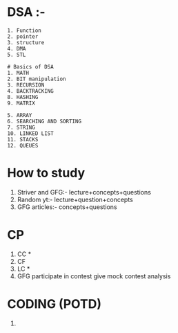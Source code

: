 # DSA :-
    1. Function 
    2. pointer 
    3. structure 
    4. DMA 
    5. STL

    # Basics of DSA
    1. MATH 
    2. BIT manipulation 
    3. RECURSION 
    4. BACKTRACKING 
    8. HASHING 
    9. MATRIX

    5. ARRAY 
    6. SEARCHING AND SORTING 
    7. STRING 
    10. LINKED LIST 
    11. STACKS 
    12. QUEUES

# How to study
  1. Striver and GFG:- lecture+concepts+questions
  2. Random yt:-  lecture+question+concepts
  3. GFG articles:- concepts+questions

# CP 
  1. CC *
  2. CF
  3. LC * 
  4. GFG 
    participate in contest
    give mock contest
    analysis

# CODING (POTD) 
  1. 





 
